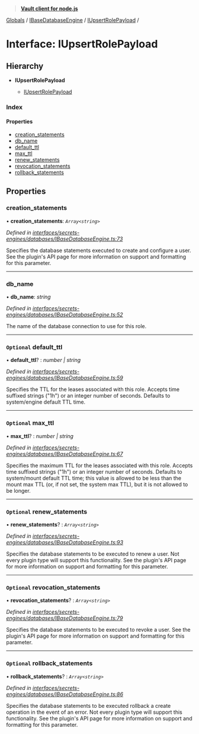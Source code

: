 > **[Vault client for node.js](../README.md)**

[Globals](../globals.md) / [IBaseDatabaseEngine](../modules/ibasedatabaseengine.md) / [IUpsertRolePayload](ibasedatabaseengine.iupsertrolepayload.md) /

# Interface: IUpsertRolePayload

## Hierarchy

* **IUpsertRolePayload**

  * [IUpsertRolePayload](ipostgresqlengine.iupsertrolepayload.md)

### Index

#### Properties

* [creation_statements](ibasedatabaseengine.iupsertrolepayload.md#creation_statements)
* [db_name](ibasedatabaseengine.iupsertrolepayload.md#db_name)
* [default_ttl](ibasedatabaseengine.iupsertrolepayload.md#optional-default_ttl)
* [max_ttl](ibasedatabaseengine.iupsertrolepayload.md#optional-max_ttl)
* [renew_statements](ibasedatabaseengine.iupsertrolepayload.md#optional-renew_statements)
* [revocation_statements](ibasedatabaseengine.iupsertrolepayload.md#optional-revocation_statements)
* [rollback_statements](ibasedatabaseengine.iupsertrolepayload.md#optional-rollback_statements)

## Properties

###  creation_statements

• **creation_statements**: *`Array<string>`*

*Defined in [interfaces/secrets-engines/databases/IBaseDatabaseEngine.ts:73](https://github.com/theogravity/vault-tacular/blob/2b2acb5/src/interfaces/secrets-engines/databases/IBaseDatabaseEngine.ts#L73)*

Specifies the database statements executed to create and configure a user. See the plugin's
API page for more information on support and formatting for this parameter.

___

###  db_name

• **db_name**: *string*

*Defined in [interfaces/secrets-engines/databases/IBaseDatabaseEngine.ts:52](https://github.com/theogravity/vault-tacular/blob/2b2acb5/src/interfaces/secrets-engines/databases/IBaseDatabaseEngine.ts#L52)*

The name of the database connection to use for this role.

___

### `Optional` default_ttl

• **default_ttl**? : *number | string*

*Defined in [interfaces/secrets-engines/databases/IBaseDatabaseEngine.ts:59](https://github.com/theogravity/vault-tacular/blob/2b2acb5/src/interfaces/secrets-engines/databases/IBaseDatabaseEngine.ts#L59)*

 Specifies the TTL for the leases associated with this role.
 Accepts time suffixed strings ("1h") or an integer number of seconds. Defaults to
 system/engine default TTL time.

___

### `Optional` max_ttl

• **max_ttl**? : *number | string*

*Defined in [interfaces/secrets-engines/databases/IBaseDatabaseEngine.ts:67](https://github.com/theogravity/vault-tacular/blob/2b2acb5/src/interfaces/secrets-engines/databases/IBaseDatabaseEngine.ts#L67)*

 Specifies the maximum TTL for the leases associated with this role.
 Accepts time suffixed strings ("1h") or an integer number of seconds.
 Defaults to system/mount default TTL time; this value is allowed to be less than the
 mount max TTL (or, if not set, the system max TTL), but it is not allowed to be longer.

___

### `Optional` renew_statements

• **renew_statements**? : *`Array<string>`*

*Defined in [interfaces/secrets-engines/databases/IBaseDatabaseEngine.ts:93](https://github.com/theogravity/vault-tacular/blob/2b2acb5/src/interfaces/secrets-engines/databases/IBaseDatabaseEngine.ts#L93)*

Specifies the database statements to be executed to renew a user. Not every plugin type will
support this functionality. See the plugin's API page for more information on support and
formatting for this parameter.

___

### `Optional` revocation_statements

• **revocation_statements**? : *`Array<string>`*

*Defined in [interfaces/secrets-engines/databases/IBaseDatabaseEngine.ts:79](https://github.com/theogravity/vault-tacular/blob/2b2acb5/src/interfaces/secrets-engines/databases/IBaseDatabaseEngine.ts#L79)*

 Specifies the database statements to be executed to revoke a user. See the plugin's API
 page for more information on support and formatting for this parameter.

___

### `Optional` rollback_statements

• **rollback_statements**? : *`Array<string>`*

*Defined in [interfaces/secrets-engines/databases/IBaseDatabaseEngine.ts:86](https://github.com/theogravity/vault-tacular/blob/2b2acb5/src/interfaces/secrets-engines/databases/IBaseDatabaseEngine.ts#L86)*

Specifies the database statements to be executed rollback a create operation in the event
of an error. Not every plugin type will support this functionality. See the plugin's API
page for more information on support and formatting for this parameter.
